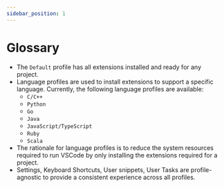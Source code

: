 ```yaml
---
sidebar_position: 1
---
```


# Glossary

- The `Default` profile has all extensions installed and ready for any project.
- Language profiles are used to install extensions to support a specific language. Currently, the following language profiles are available:
  - `C/C++`
  - `Python`
  - `Go`
  - `Java`
  - `JavaScript/TypeScript`
  - `Ruby`
  - `Scala`
- The rationale for language profiles is to reduce the system resources required to run VSCode by only installing the extensions required for a project.
- Settings, Keyboard Shortcuts, User snippets, User Tasks are profile-agnostic to provide a consistent experience across all profiles.

